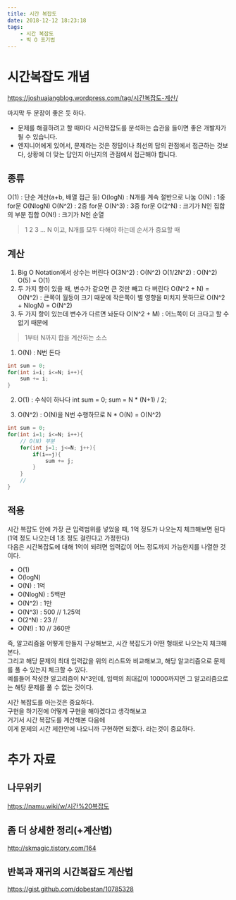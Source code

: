 ```yaml
---
title: 시간 복잡도
date: 2018-12-12 18:23:18
tags:
    - 시간 복잡도
    - 빅 O 표기법
---
```


# 시간복잡도 개념
<https://joshuajangblog.wordpress.com/tag/시간복잡도-계산/>

마지막 두 문장이 좋은 듯 하다.  
- 문제를 해결하려고 할 때마다 시간복잡도를 분석하는 습관을 들이면 좋은 개발자가 될 수 있습니다.  
- 엔지니어에게 있어서, 문제라는 것은 정답이나 최선의 답의 관점에서 접근하는 것보다, 상황에 더 맞는 답인지 아닌지의 관점에서 접근해야 합니다.  

## 종류
O(1) : 단순 계산(a+b, 배열 접근 등)
O(logN) : N개를 계속 절반으로 나눔 
O(N) : 1중 for문
O(NlogN)
O(N^2) : 2중 for문
O(N^3) : 3중 for문
O(2^N) : 크기가 N인 집합의 부분 집합
O(N!) : 크기가 N인 순열
> 1 2 3 ... N 이고, N개를 모두 다해야 하는데 순서가 중요할 때

## 계산
1. Big O Notation에서 상수는 버린다
O(3N^2) : O(N^2)
O(1/2N^2) : O(N^2)
O(5) = O(1)
2. 두 가지 항이 있을 때, 변수가 같으면 큰 것만 빼고 다 버린다
O(N^2 + N) = O(N^2) : 큰쪽이 월등이 크기 때문에 작은쪽이 별 영향을 미치지 못하므로
O(N^2 + NlogN) = O(N^2)
3. 두 가지 항이 있는데 변수가 다르면 놔둔다
O(N^2 + M) : 어느쪽이 더 크다고 할 수 없기 때문에

> 1부터 N까지 합을 계산하는 소스
1. O(N) : N번 돈다
```java
int sum = 0;
for(int i=i; i<=N; i++){
    sum += i;
}
```

2. O(1) : 수식이 하나다
int sum = 0;
sum = N * (N+1) / 2;

3. O(N^2) : O(N)을 N번 수행하므로 N * O(N) = O(N^2)
```java
int sum = 0;
for(int i=1; i<=N; i++){
    // O(N) 부분
    for(int j=1; j<=N; j++){
        if(i==j){
            sum += j;
        }
    }
    //
}
```

## 적용
시간 복잡도 안에 가장 큰 입력범위를 넣었을 때, 1억 정도가 나오는지 체크해보면 된다(1억 정도 나오는데 1초 정도 걸린다고 가정한다)  
다음은 시간복잡도에 대해 1억이 되려면 입력값이 어느 정도까지 가능한지를 나열한 것이다.  

- O(1)
- O(logN)
- O(N) : 1억
- O(NlogN) : 5백만
- O(N^2) : 1만
- O(N^3) : 500 // 1.25억
- O(2^N) : 23 // 
- O(N!) : 10 // 360만

즉, 알고리즘을 어떻게 만들지 구상해보고, 시간 복잡도가 어떤 형태로 나오는지 체크해본다.  
그리고 해당 문제의 최대 입력값을 위의 리스트와 비교해보고, 해당 알고리즘으로 문제를 풀 수 있는지 체크할 수 있다.  
예를들어 작성한 알고리즘이 N^3인데, 입력의 최대값이 10000까지면 그 알고리즘으로는 해당 문제를 풀 수 없는 것이다.  

시간 복잡도를 아는것은 중요하다.  
구현을 하기전에 어떻게 구현을 해야곘다고 생각해보고  
거기서 시간 복잡도를 계산해본 다음에  
이게 문제의 시간 제한안에 나오니까 구현하면 되곘다. 라는것이 중요하다.

# 추가 자료
## 나무위키
<https://namu.wiki/w/시간%20복잡도>

## 좀 더 상세한 정리(+계산법)
<http://skmagic.tistory.com/164>

## 반복과 재귀의 시간복잡도 계산법
<https://gist.github.com/dobestan/10785328>  

<!-- more -->